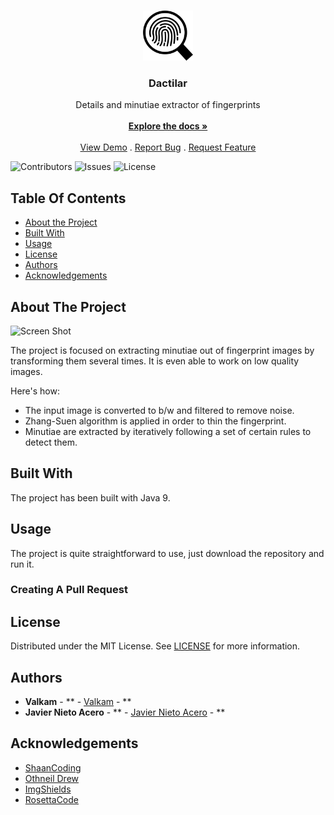 <br/>
<p align="center">
  <a href="https://github.com/Valkam-Git/Dactilar">
    <img src="images/logo.png" alt="Logo" width="80" height="80">
  </a>

  <h3 align="center">Dactilar</h3>

  <p align="center">
    Details and minutiae extractor of fingerprints
    <br/>
    <br/>
    <a href="https://github.com/Valkam-Git/Dactilar"><strong>Explore the docs »</strong></a>
    <br/>
    <br/>
    <a href="https://github.com/Valkam-Git/Dactilar">View Demo</a>
    .
    <a href="https://github.com/Valkam-Git/Dactilar/issues">Report Bug</a>
    .
    <a href="https://github.com/Valkam-Git/Dactilar/issues">Request Feature</a>
  </p>
</p>

![Contributors](https://img.shields.io/github/contributors/Valkam-Git/Dactilar?color=dark-green) ![Issues](https://img.shields.io/github/issues/Valkam-Git/Dactilar) ![License](https://img.shields.io/github/license/Valkam-Git/Dactilar) 

## Table Of Contents

* [About the Project](#about-the-project)
* [Built With](#built-with)
* [Usage](#usage)
* [License](#license)
* [Authors](#authors)
* [Acknowledgements](#acknowledgements)

## About The Project

![Screen Shot](https://user-images.githubusercontent.com/82890199/190621281-c7ebf692-099d-4f49-9ded-63a05f50b934.PNG)

The project is focused on extracting minutiae out of fingerprint images by transforming them several times. It is even able to work on low quality images.

Here's how:

* The input image is converted to b/w and filtered to remove noise.
* Zhang-Suen algorithm is applied in order to thin the fingerprint.
* Minutiae are extracted by iteratively following a set of certain rules to detect them.

## Built With

The project has been built with Java 9.

## Usage

The project is quite straightforward to use, just download the repository and run it.

### Creating A Pull Request



## License

Distributed under the MIT License. See [LICENSE](https://github.com/Valkam-Git/Dactilar/blob/main/LICENSE.md) for more information.

## Authors

* **Valkam** - ** - [Valkam](https://github.com/Valkam-Git/) - **
* **Javier Nieto Acero** - ** - [Javier Nieto Acero]() - **

## Acknowledgements

* [ShaanCoding](https://github.com/ShaanCoding/)
* [Othneil Drew](https://github.com/othneildrew/Best-README-Template)
* [ImgShields](https://shields.io/)
* [RosettaCode](https://rosettacode.org)
